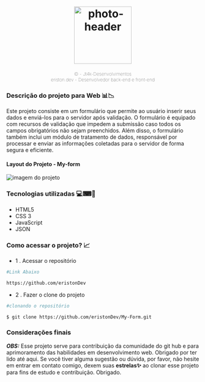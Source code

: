<h1 align="center">
    <img src="https://ik.imagekit.io/jt4kdesenvolvimentos/perfil.svg?updatedAt=1742840251579" alt="photo-header" width="150">
</h1>
 <p align="center"style="font-size: 12px;font-weight: lighter;">© - Jt4k-Desenvolvimentos<br>
    eriston.dev - Desenvolvedor back-end e front-end</p>

### Descrição do projeto para Web 📊📉

Este projeto consiste em um formulário que permite ao usuário inserir seus dados e enviá-los para o servidor após validação. O formulário é equipado com recursos de validação que impedem a submissão caso todos os campos obrigatórios não sejam preenchidos. Além disso, o formulário também inclui um módulo de tratamento de dados, responsável por processar e enviar as informações coletadas para o servidor de forma segura e eficiente.

#### Layout do Projeto - My-form


<img src="https://ik.imagekit.io/jt4kdesenvolvimentos/projeto%20form.jpg?updatedAt=1742855235140" alt="imagem do projeto">

### Tecnologias utilizadas 💻⌨📳

- HTML5 
- CSS 3
- JavaScript
- JSON

### Como acessar o projeto? 📈
- 1 . Acessar o repositório 

```bash
#Link Abaixo

https://github.com/eristonDev
```

- 2 . Fazer o clone do projeto 

```bash
#clonando o repositório

$ git clone https://github.com/eristonDev/My-Form.git

```

### Considerações finais 
***OBS:*** Esse projeto serve para contribuição da comunidade do 
git hub e para aprimoramento das habilidades em desenvolvimento web. Obrigado por ter lido até aqui. Se você tiver alguma sugestão ou dúvida, por favor, não hesite em entrar em contato comigo, dexem suas **estrelas✨** ao clonar esse projeto para fins de estudo e contribuição. Obrigado.








